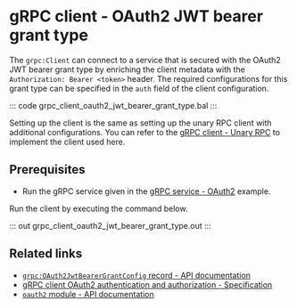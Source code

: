# gRPC client - OAuth2 JWT bearer grant type 

The `grpc:Client` can connect to a service that is secured with the OAuth2 JWT bearer grant type by enriching the client metadata with the `Authorization: Bearer <token>` header. The required configurations for this grant type can be specified in the `auth` field of the client configuration.

   ::: code grpc_client_oauth2_jwt_bearer_grant_type.bal :::

Setting up the client is the same as setting up the unary RPC client with additional configurations. You can refer to the [gRPC client - Unary RPC](/learn/by-example/grpc-client-unary/) to implement the client used here.

## Prerequisites
- Run the gRPC service given in the [gRPC service - OAuth2](/learn/by-example/grpc-service-oauth2/) example.

Run the client by executing the command below.

   ::: out grpc_client_oauth2_jwt_bearer_grant_type.out :::

## Related links
- [`grpc:OAuth2JwtBearerGrantConfig` record - API documentation](https://lib.ballerina.io/ballerina/grpc/latest/records/OAuth2JwtBearerGrantConfig)
- [gRPC client OAuth2 authentication and authorization - Specification](/spec/grpc/#5118-client---oauth2)
- [`oauth2` module - API documentation](https://lib.ballerina.io/ballerina/oauth2/latest/)
